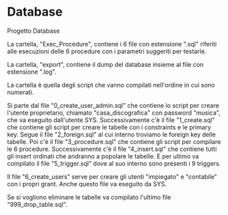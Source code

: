 # Database
Progetto Database

La cartella, "Exec_Procedure", contiene i 6 file con estensione ".sql" riferiti alle esecuzioni delle 6 procedure con i parametri suggeriti per testarle.

La cartella, "export", contiene il dump del database insieme al file con estensione ".log".

La cartella è quella degli script che vanno compilati nell'ordine in cui sono numerati.

Si parte dal file "0_create_user_admin.sql" che contiene lo script per creare l'utente proprietario, chiamato "casa_discografica" con password "musica", che va eseguito dall'utente SYS.
Successivamente c'è il file "1_create.sql" che contiene gli script per creare le tabelle con i constraints e le primary key.
Segue il file "2_foreign.sql" al cui interno troviamo le foreign key delle tabelle.
Poi c'è il file "3_procedure.sql" che contiene gli script per compilare le 6 procedure.
Successivamente c'è il file "4_insert.sql" che contiene tutti gli insert ordinati che andranno a popolare le tabelle.
E per ultimo va compilato il file "5_trigger.sql" dove al suo interno sono presenti i 9 triggers.

Il file "6_create_users" serve per creare gli utenti "impiegato" e "contabile" con i propri grant. Anche questo file va eseguito da SYS.

Se si vogliono eliminare le tabelle va compilato l'ultimo file "999_drop_table.sql".


